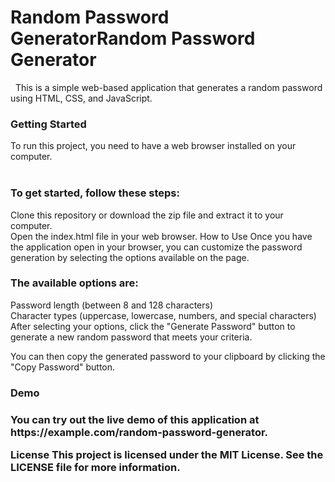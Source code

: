 <h1>Random Password GeneratorRandom Password Generator</h1>
&nbsp  This is a simple web-based application that generates a random password using HTML, CSS, and JavaScript.

<h3>Getting Started</h3>
To run this project, you need to have a web browser installed on your computer.
<br>
<br>
<h3>To get started, follow these steps:</h3>

Clone this repository or download the zip file and extract it to your computer.<br>
Open the index.html file in your web browser.
How to Use
Once you have the application open in your browser, you can customize the password generation by selecting the options available on the page.

<h3>The available options are:</h3>

Password length (between 8 and 128 characters)<br>
Character types (uppercase, lowercase, numbers, and special characters)<br>
After selecting your options, click the "Generate Password" button to generate a new random password that meets your criteria.<br>

You can then copy the generated password to your clipboard by clicking the "Copy Password" button.

<h3>Demo<h3>
You can try out the live demo of this application at https://example.com/random-password-generator.

License
This project is licensed under the MIT License. See the LICENSE file for more information.
